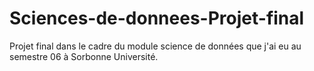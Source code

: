 # Sciences-de-donnees-Projet-final
Projet final dans le cadre du module science de données que j'ai eu au semestre 06 à Sorbonne Université.
